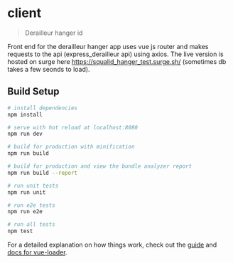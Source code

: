 # client

> Derailleur hanger id
> 
Front end for the derailleur hanger app uses vue js router and makes requests to the api (express_derailleur api) using axios.
The live version is hosted on surge here https://squalid_hanger_test.surge.sh/ (sometimes db takes a few seonds to load).
## Build Setup

``` bash
# install dependencies
npm install

# serve with hot reload at localhost:8080
npm run dev

# build for production with minification
npm run build

# build for production and view the bundle analyzer report
npm run build --report

# run unit tests
npm run unit

# run e2e tests
npm run e2e

# run all tests
npm test
```

For a detailed explanation on how things work, check out the [guide](http://vuejs-templates.github.io/webpack/) and [docs for vue-loader](http://vuejs.github.io/vue-loader).
